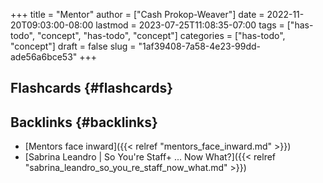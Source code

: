 +++
title = "Mentor"
author = ["Cash Prokop-Weaver"]
date = 2022-11-20T09:03:00-08:00
lastmod = 2023-07-25T11:08:35-07:00
tags = ["has-todo", "concept", "has-todo", "concept"]
categories = ["has-todo", "concept"]
draft = false
slug = "1af39408-7a58-4e23-99dd-ade56a6bce53"
+++

## Flashcards {#flashcards}


## Backlinks {#backlinks}

-   [Mentors face inward]({{< relref "mentors_face_inward.md" >}})
-   [Sabrina Leandro | So You're Staff+ ... Now What?]({{< relref "sabrina_leandro_so_you_re_staff_now_what.md" >}})
